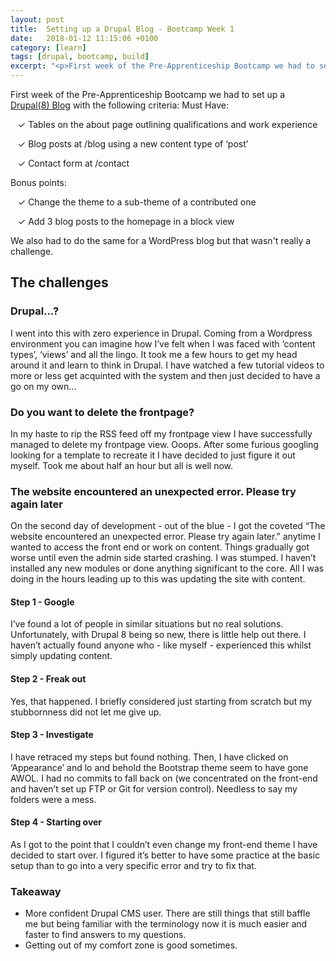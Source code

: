 ```yaml
---
layout: post
title:  Setting up a Drupal Blog - Bootcamp Week 1
date:   2018-01-12 11:15:06 +0100
category: [learn]
tags: [drupal, bootcamp, build]
excerpt: "<p>First week of the Pre-Apprenticeship Bootcamp we had to set up a Drupal Blog with a set list of criteria. This was my very first Drupal site. I had a LOT to learn.</p>"
---
```


First week of the Pre-Apprenticeship Bootcamp we had to set up a [Drupal(8) Blog](http://dev-krisblog.pantheonsite.io/) with the following criteria:
Must Have:

   ✓ Tables on the about page outlining qualifications and work experience

   ✓ Blog posts at /blog using a new content type of ‘post’

   ✓ Contact form at /contact

Bonus points:

   ✓ Change the theme to a sub-theme of a contributed one

   ✓ Add 3 blog posts to the homepage in a block view

We also had to do the same for a WordPress blog but that wasn't really a challenge.

## The challenges

### Drupal…?

I went into this with zero experience in Drupal. Coming from a Wordpress environment you can imagine how I’ve felt when I was faced with ‘content types’, ‘views’ and all the lingo. It took me a few hours to get my head around it and learn to think in Drupal. I have watched a few tutorial videos to more or less get acquinted with the system and then just decided to have a go on my own…

### Do you want to delete the frontpage?

In my haste to rip the RSS feed off my frontpage view I have successfully managed to delete my frontpage view. Ooops. After some furious googling looking for a template to recreate it I have decided to just figure it out myself. Took me about half an hour but all is well now.

### The website encountered an unexpected error. Please try again later

On the second day of development - out of the blue - I got the coveted “The website encountered an unexpected error. Please try again later.” anytime I wanted to access the front end or work on content. Things gradually got worse until even the admin side started crashing. I was stumped. I haven’t installed any new modules or done anything significant to the core. All I was doing in the hours leading up to this was updating the site with content.

#### Step 1 - Google

I’ve found a lot of people in similar situations but no real solutions. Unfortunately, with Drupal 8 being so new, there is little help out there. I haven’t actually found anyone who - like myself - experienced this whilst simply updating content.

#### Step 2 - Freak out

Yes, that happened. I briefly considered just starting from scratch but my stubbornness did not let me give up.

#### Step 3 - Investigate

I have retraced my steps but found nothing. Then, I have clicked on ‘Appearance’ and lo and behold the Bootstrap theme seem to have gone AWOL.
I had no commits to fall back on (we concentrated on the front-end and haven’t set up FTP or Git for version control). Needless to say my folders were a mess.

#### Step 4 - Starting over

As I got to the point that I couldn’t even change my front-end theme I have decided to start over. I figured it’s better to have some practice at the basic setup than to go into a very specific error and try to fix that.

### Takeaway

- More confident Drupal CMS user. There are still things that still baffle me but being familiar with the terminology now it is much easier and faster to find answers to my questions.
- Getting out of my comfort zone is good sometimes.
